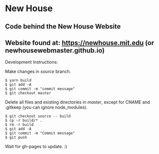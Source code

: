 # New House

## Code behind the New House Website

## Website found at: https://newhouse.mit.edu (or newhousewebmaster.github.io)

Development Instructions:


Make changes in *source* branch.


    $ yarn build
    $ git add -A
    $ git commit -m "commit message"
    $ git checkout master
	
	
Delete all files and existing directories in *master*, except for CNAME and .gitkeep (you can ignore node_modules).


    $ git checkout source -- build
    $ cp -r build/* .
    $ rm -r build
    $ git add -A
    $ git commit -m "Commit message"
    $ git push
		
		
Wait for gh-pages to update. :)
